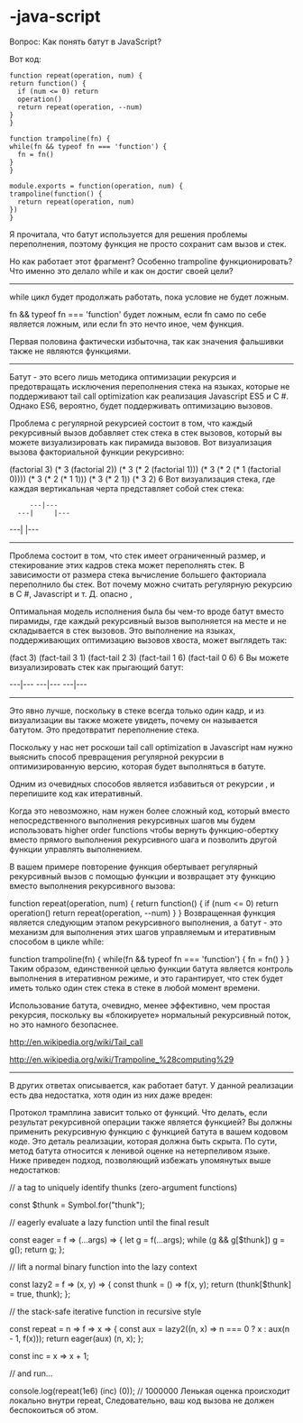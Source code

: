 # -java-script
Вопрос: Как понять батут в JavaScript?

Вот код:

  
    function repeat(operation, num) {
    return function() {
      if (num <= 0) return
      operation()
      return repeat(operation, --num)
    }
    }

    function trampoline(fn) {
    while(fn && typeof fn === 'function') {
      fn = fn()
    }
    }

    module.exports = function(operation, num) {
    trampoline(function() {
      return repeat(operation, num)
    })
    }


Я прочиталa, что батут используется для решения проблемы переполнения, поэтому функция не просто сохранит сам вызов и стек.

Но как работает этот фрагмент? Особенно trampoline функционировать? Что именно это делало while и как он достиг своей цели?

________________________________________________________________________

while цикл будет продолжать работать, пока условие не будет ложным.

fn && typeof fn === 'function' будет ложным, если fn само по себе является ложным, или если fn это нечто иное, чем функция.

Первая половина фактически избыточна, так как значения фальшивки также не являются функциями.

___________________________________________________________________________

Батут - это всего лишь методика оптимизации рекурсия  и предотвращать исключения переполнения стека на языках, которые не поддерживают tail call optimization как реализация Javascript ES5 и C #. Однако ES6, вероятно, будет поддерживать оптимизацию вызовов.

Проблема с регулярной рекурсией состоит в том, что каждый рекурсивный вызов добавляет стек стека в стек вызовов, который вы можете визуализировать как пирамида  вызовов. Вот визуализация вызова факториальной функции рекурсивно:

(factorial 3)
(* 3 (factorial 2))
(* 3 (* 2 (factorial 1)))
(* 3 (* 2 (* 1 (factorial 0)))) 
(* 3 (* 2 (* 1 1)))
(* 3 (* 2 1))
(* 3 2)
6
Вот визуализация стека, где каждая вертикальная черта представляет собой стек стека:

         ---|---
      ---|     |---
   ---|            |--- 
---                    ---
Проблема состоит в том, что стек имеет ограниченный размер, и стекирование этих кадров стека может переполнять стек. В зависимости от размера стека вычисление большего факториала переполнило бы стек. Вот почему можно считать регулярную рекурсию в C #, Javascript и т. Д. опасно ,

Оптимальная модель исполнения была бы чем-то вроде батут  вместо пирамиды, где каждый рекурсивный вызов выполняется на месте и не складывается в стек вызовов. Это выполнение на языках, поддерживающих оптимизацию вызовов хвоста, может выглядеть так:

(fact 3)
(fact-tail 3 1)
(fact-tail 2 3)
(fact-tail 1 6)
(fact-tail 0 6)
6
Вы можете визуализировать стек как прыгающий батут:

   ---|---   ---|---   ---|---
---      ---       ---       
Это явно лучше, поскольку в стеке всегда только один кадр, и из визуализации вы также можете увидеть, почему он называется батутом. Это предотвратит переполнение стека.

Поскольку у нас нет роскоши tail call optimization в Javascript нам нужно выяснить способ превращения регулярной рекурсии в оптимизированную версию, которая будет выполняться в батуте.

Одним из очевидных способов является избавиться от рекурсии , и перепишите код как итеративный.

Когда это невозможно, нам нужен более сложный код, который вместо непосредственного выполнения рекурсивных шагов мы будем использовать higher order functions чтобы вернуть функцию-обертку вместо прямого выполнения рекурсивного шага и позволить другой функции управлять выполнением.

В вашем примере повторение  функция обертывает регулярный рекурсивный вызов с помощью функции и возвращает эту функцию вместо выполнения рекурсивного вызова:

function repeat(operation, num) {
    return function() {
       if (num <= 0) return
       operation()
       return repeat(operation, --num)
    }
}
Возвращенная функция является следующим этапом рекурсивного выполнения, а батут - это механизм для выполнения этих шагов управляемым и итеративным способом в цикле while:

function trampoline(fn) {
    while(fn && typeof fn === 'function') {
        fn = fn()
    }
}
Таким образом, единственной целью функции батута является контроль выполнения в итеративном режиме, и это гарантирует, что стек будет иметь только один стек стека в стеке в любой момент времени.

Использование батута, очевидно, менее эффективно, чем простая рекурсия, поскольку вы «блокируете» нормальный рекурсивный поток, но это намного безопаснее.

http://en.wikipedia.org/wiki/Tail_call

http://en.wikipedia.org/wiki/Trampoline_%28computing%29

______________________________________________________________________________

В других ответах описывается, как работает батут. У данной реализации есть два недостатка, хотя один из них даже вреден:

Протокол трамплина зависит только от функций. Что делать, если результат рекурсивной операции также является функцией?
Вы должны применить рекурсивную функцию с функцией батута в вашем кодовом коде. Это деталь реализации, которая должна быть скрыта.
По сути, метод батута относится к ленивой оценке на нетерпеливом языке. Ниже приведен подход, позволяющий избежать упомянутых выше недостатков:

// a tag to uniquely identify thunks (zero-argument functions)

const $thunk = Symbol.for("thunk");

//  eagerly evaluate a lazy function until the final result

const eager = f => (...args) => {
  let g = f(...args);
  while (g && g[$thunk]) g = g();
  return g;
};

// lift a normal binary function into the lazy context

const lazy2 = f => (x, y) => {
  const thunk = () => f(x, y);
  return (thunk[$thunk] = true, thunk);
};

// the stack-safe iterative function in recursive style

const repeat = n => f => x => {
  const aux = lazy2((n, x) => n === 0 ? x : aux(n - 1, f(x)));
  return eager(aux) (n, x);
};

const inc = x => x + 1;

// and run...

console.log(repeat(1e6) (inc) (0)); // 1000000
Ленькая оценка происходит локально внутри repeat, Следовательно, ваш код вызова не должен беспокоиться об этом.
